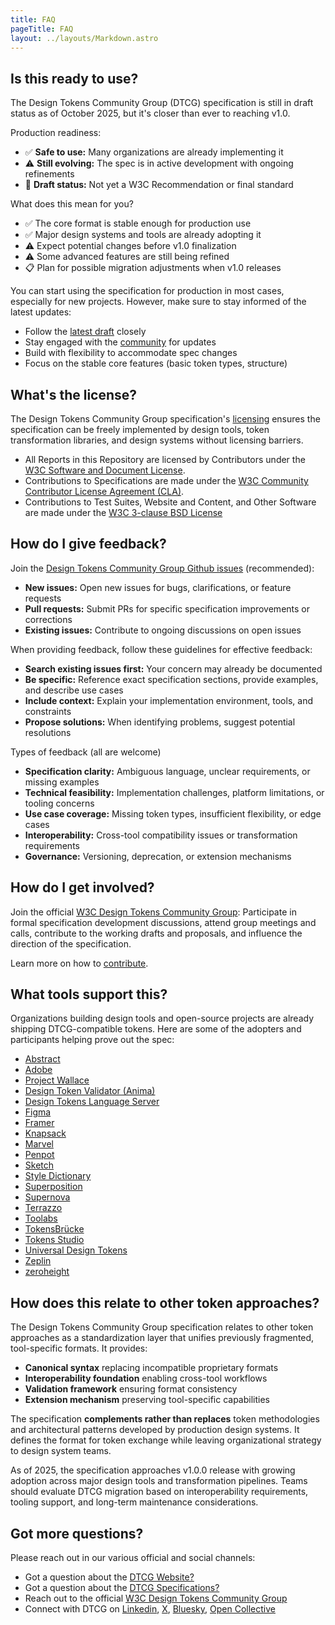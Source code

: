 ```yaml
---
title: FAQ
pageTitle: FAQ
layout: ../layouts/Markdown.astro
---
```


## Is this ready to use?

The Design Tokens Community Group (DTCG) specification is still in draft status as of October 2025, but it's closer than ever to reaching v1.0.

Production readiness:

- ✅ **Safe to use:** Many organizations are already implementing it
- ⚠️ **Still evolving:** The spec is in active development with ongoing refinements
- 📝 **Draft status:** Not yet a W3C Recommendation or final standard

What does this mean for you?

- ✅ The core format is stable enough for production use
- ✅ Major design systems and tools are already adopting it
- ⚠️ Expect potential changes before v1.0 finalization
- ⚠️ Some advanced features are still being refined
- 📋 Plan for possible migration adjustments when v1.0 releases

You can start using the specification for production in most cases, especially for new projects. However, make sure to stay informed of the latest updates:

- Follow the [latest draft](https://www.designtokens.org/tr/drafts/) closely
- Stay engaged with the [community](https://github.com/design-tokens/designtokens.org/issues) for updates
- Build with flexibility to accommodate spec changes
- Focus on the stable core features (basic token types, structure)

## What's the license?

The Design Tokens Community Group specification's [licensing](https://github.com/design-tokens/community-group/blob/content-faq/LICENSE.md) ensures the specification can be freely implemented by design tools, token transformation libraries, and design systems without licensing barriers.

- All Reports in this Repository are licensed by Contributors under the [W3C Software and Document License](https://www.w3.org/Consortium/Legal/2015/copyright-software-and-document).
- Contributions to Specifications are made under the [W3C Community Contributor License Agreement (CLA)](https://www.w3.org/community/about/agreements/cla/).
- Contributions to Test Suites, Website and Content, and Other Software are made under the [W3C 3-clause BSD License](https://www.w3.org/Consortium/Legal/2008/03-bsd-license.html)

## How do I give feedback?

Join the [Design Tokens Community Group Github issues](https://github.com/design-tokens/community-group) (recommended):

- **New issues:** Open new issues for bugs, clarifications, or feature requests
- **Pull requests:** Submit PRs for specific specification improvements or corrections
- **Existing issues:** Contribute to ongoing discussions on open issues

When providing feedback, follow these guidelines for effective feedback:

- **Search existing issues first:** Your concern may already be documented
- **Be specific:** Reference exact specification sections, provide examples, and describe use cases
- **Include context:** Explain your implementation environment, tools, and constraints
- **Propose solutions:** When identifying problems, suggest potential resolutions

Types of feedback (all are welcome)

- **Specification clarity:** Ambiguous language, unclear requirements, or missing examples
- **Technical feasibility:** Implementation challenges, platform limitations, or tooling concerns
- **Use case coverage:** Missing token types, insufficient flexibility, or edge cases
- **Interoperability:** Cross-tool compatibility issues or transformation requirements
- **Governance:** Versioning, deprecation, or extension mechanisms

## How do I get involved?

Join the official [W3C Design Tokens Community Group](https://www.w3.org/community/design-tokens/): Participate in formal specification development discussions, attend group meetings and calls, contribute to the working drafts and proposals, and influence the direction of the specification.

Learn more on how to [contribute](../contribute/).

## What tools support this?

Organizations building design tools and open-source projects are already shipping DTCG-compatible tokens. Here are some of the adopters and participants helping prove out the spec:

- [Abstract](https://abstract.com)
- [Adobe](https://adobe.com)
- [Project Wallace](https://www.github.com/projectwallace/css-design-tokens/)
- [Design Token Validator (Anima)](https://www.animaapp.github.io/design-token-validator-site/)
- [Design Tokens Language Server](https://www.github.com/bennypowers/design-tokens-language-server)
- [Figma](https://www.figma.com)
- [Framer](https://www.framer.com)
- [Knapsack](https://www.knapsack.cloud)
- [Marvel](https://www.marvelapp.com)
- [Penpot](https://www.penpot.com)
- [Sketch](https://www.sketch.com)
- [Style Dictionary](https://www.styledictionary.com)
- [Superposition](https://www.superposition.design)
- [Supernova](https://www.supernova.ion)
- [Terrazzo](https://www.terrazzo.app)
- [Toolabs](https://www.toolabs.com)
- [TokensBrücke](https://www.figma.com/community/plugin/1254538877056388290)
- [Tokens Studio](https://www.tokens.studio)
- [Universal Design Tokens](https://www.github.com/universal-design-tokens/udt)
- [Zeplin](https://www.zeplin.io)
- [zeroheight](https://www.zeroheight.com)

## How does this relate to other token approaches?

The Design Tokens Community Group specification relates to other token approaches as a standardization layer that unifies previously fragmented, tool-specific formats. It provides:

- **Canonical syntax** replacing incompatible proprietary formats
- **Interoperability foundation** enabling cross-tool workflows
- **Validation framework** ensuring format consistency
- **Extension mechanism** preserving tool-specific capabilities

The specification **complements rather than replaces** token methodologies and architectural patterns developed by production design systems. It defines the format for token exchange while leaving organizational strategy to design system teams.

As of 2025, the specification approaches v1.0.0 release with growing adoption across major design tools and transformation pipelines. Teams should evaluate DTCG migration based on interoperability requirements, tooling support, and long-term maintenance considerations.

<!--
## What is the relationship between JSON Schema and DTCG?

JSON Schema serves as a validation mechanism for the Design Tokens Community Group specification, though the relationship is currently evolving. We're exploring official JSON Schema support, which may provide:

- **Canonical validation:** Single source of truth for format compliance
- **Ecosystem tooling:** Broader IDE and editor support
- **Version management:** Schema versioning aligned with specification versions
- **Extension validation:** Structured validation of `$extensions` content

For token authors, we recommend to follow the DTCG specification requirements regardless of validation method. And stay tuned for further updates as we consider JSON Schema adoption in future specification versions.
-->

## Got more questions?

Please reach out in our various official and social channels:

- Got a question about the [DTCG Website?](https://github.com/design-tokens/community-group/issues)
- Got a question about the [DTCG Specifications?](https://github.com/design-tokens/community-group/issues)
- Reach out to the official [W3C Design Tokens Community Group](https://www.w3.org/community/design-tokens/)
- Connect with DTCG on [Linkedin](https://www.linkedin.com/company/design-tokens-community-group), [X](https://x.com/DesignTokens), [Bluesky](https://bsky.app/profile/designtokens.org), [Open Collective](https://opencollective.com/design-tokens)
